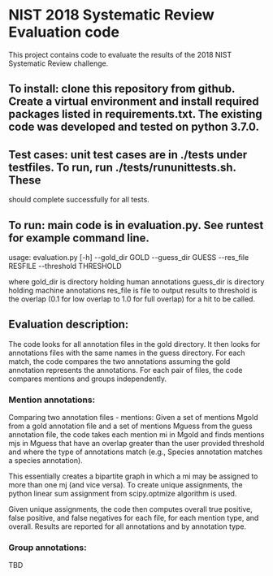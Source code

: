 # NIST 2018 Systematic Review Evaluation code

This project contains code to evaluate the results of the 2018 NIST
Systematic Review challenge.


## To install: clone this repository from github. Create a virtual environment and install required packages listed in requirements.txt.  The existing code was developed and tested on python 3.7.0.  

## Test cases:  unit test cases are in ./tests under testfiles. To run, run ./tests/rununittests.sh.  These
should complete successfully for all tests.


## To run: main code is in evaluation.py.  See runtest for example command line.
   usage: evaluation.py [-h] --gold_dir GOLD 
   	  		     --guess_dir GUESS 
			     --res_file RESFILE
                     	     --threshold THRESHOLD

   where gold_dir is directory holding human annotations
         guess_dir is directory holding machine annotations
         res_file is file to output results to
         threshold is the overlap (0.1 for low overlap to 1.0 for full overlap) for a hit to be called.

## Evaluation description:

The code looks for all annotation files in the gold directory.  It then looks for 
annotations files with the same names in the guess directory.  For each match, the
code compares the two annotations assuming the gold annotation represents the 
annotations. For each pair of files, the code compares mentions and groups independently.

### Mention annotations:

Comparing two annotation files - mentions:  Given a set of mentions Mgold from a
gold annotation file and a set of mentions Mguess from the guess annotation file,
the code takes each mention mi in Mgold and finds mentions mjs in Mguess that
have an overlap greater than the user provided threshold and where the type of
annotations match (e.g., Species annotation matches a species annotation).  

This essentially creates  a bipartite graph in which a mi may be assigned 
to more than one mj (and vice versa).
To create unique assignments, the python linear sum assignment from scipy.optmize
algorithm is used.  

Given unique assignments, the code then computes overall 
true positive, false positive, and false negatives for each
file, for each mention type, and overall.  Results are reported for
all annotations and by annotation type.

### Group annotations:

TBD

